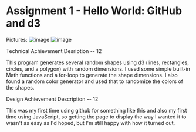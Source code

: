 Assignment 1 - Hello World: GitHub and d3  
===

Pictures:
![image](https://github.com/jacobadamsky/a1-ghd3/blob/master/picture1.PNG)
![image](https://github.com/jacobadamsky/a1-ghd3/blob/master/picture2.PNG)

Technical Achievement Desription -- 12 

This program generates several random shapes using d3 (lines, rectangles, circles, and a polygon)
with random dimensions. I used some simple built-in Math functions and a for-loop to generate the 
shape dimensions. I also found a random color generator and used that to randomize the colors of the shapes.

Design Achievement Description -- 12

This was my first time using github for something like this and also my first time using JavaScript,
so getting the page to display the way I wanted it to wasn't as easy as I'd hoped, 
but I'm still happy with how it turned out.
